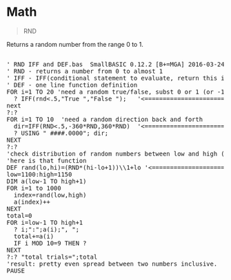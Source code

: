 # Math

> RND

Returns a random number from the range 0 to 1.

<pre>

' RND IFF and DEF.bas  SmallBASIC 0.12.2 [B+=MGA] 2016-03-24
' RND - returns a number from 0 to almost 1
' IFF - IFF(conditional statement to evaluate, return this if evaluates true, returns this if evaluates false) 
' DEF - one line function definition
FOR i=1 TO 20 'need a random true/false, subst 0 or 1 (or -1)  ;)
  ? IFF(rnd<.5,"True ","False ");   '<======================== RND and IFF
next
?:?
FOR i=1 TO 10  'need a random direction back and forth
  dir=IFF(RND<.5,-360*RND,360*RND)  '<======================== RND and IFF
  ? USING " ####.0000"; dir;
NEXT
?:?
'check distribution of random numbers between low and high (inclusive)
'here is that function
DEF rand(lo,hi)=(RND*(hi-lo+1))\\1+lo '<======================= RND and DEF
low=1100:high=1150
DIM a(low-1 TO high+1)
FOR i=1 to 1000
  index=rand(low,high)
  a(index)++
NEXT
total=0
FOR i=low-1 TO high+1
  ? i;":";a(i);", ";
  total+=a(i)
  IF i MOD 10=9 THEN ?
NEXT
?:? "total trials=";total
'result: pretty even spread between two numbers inclusive.
PAUSE

</pre>

